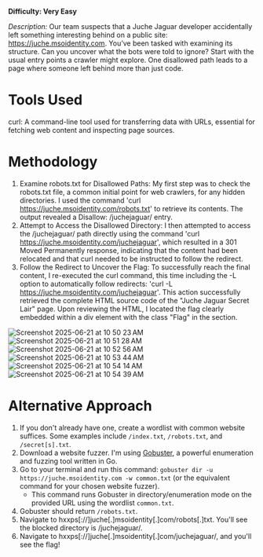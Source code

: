 **Difficulty: Very Easy**

_Description:_ Our team suspects that a Juche Jaguar developer accidentally left something interesting behind on a public site: https://juche.msoidentity.com. You’ve been tasked with examining its structure. Can you uncover what the bots were told to ignore? Start with the usual entry points a crawler might explore. One disallowed path leads to a page where someone left behind more than just code.

# Tools Used
curl: A command-line tool used for transferring data with URLs, essential for fetching web content and inspecting page sources.

# Methodology
1. Examine robots.txt for Disallowed Paths: My first step was to check the robots.txt file, a common initial point for web crawlers, for any hidden directories. I used the command 'curl https://juche.msoidentity.com/robots.txt' to retrieve its contents. The output revealed a Disallow: /juchejaguar/ entry.
2. Attempt to Access the Disallowed Directory: I then attempted to access the /juchejaguar/ path directly using the command 'curl https://juche.msoidentity.com/juchejaguar', which resulted in a 301 Moved Permanently response, indicating that the content had been relocated and that curl needed to be instructed to follow the redirect.
3. Follow the Redirect to Uncover the Flag: To successfully reach the final content, I re-executed the curl command, this time including the -L option to automatically follow redirects: 'curl -L https://juche.msoidentity.com/juchejaguar'. This action successfully retrieved the complete HTML source code of the "Juche Jaguar Secret Lair" page. Upon reviewing the HTML, I located the flag clearly embedded within a div element with the class "Flag" in the <body> section.


![Screenshot 2025-06-21 at 10 50 23 AM](https://github.com/user-attachments/assets/100b00a9-f5a6-4f27-b6be-0e9f0262860b)
![Screenshot 2025-06-21 at 10 51 28 AM](https://github.com/user-attachments/assets/ad41eed3-f1b7-43f3-b933-749202f8084c)
![Screenshot 2025-06-21 at 10 52 56 AM](https://github.com/user-attachments/assets/e51293e0-963c-4f0d-99d9-d302e7775cbd)
![Screenshot 2025-06-21 at 10 53 44 AM](https://github.com/user-attachments/assets/6404a3f2-3aee-446e-bcb9-a52e24c2b123)
![Screenshot 2025-06-21 at 10 54 14 AM](https://github.com/user-attachments/assets/aae5135b-d69b-43b8-bebf-e48a0bb23158)
![Screenshot 2025-06-21 at 10 54 39 AM](https://github.com/user-attachments/assets/8127df43-708d-4236-aa1f-15f1d10a62d2)






# Alternative Approach
1. If you don't already have one, create a wordlist with common website suffices. Some examples include `/index.txt`, `/robots.txt`, and `/secret[s].txt`.
2. Download a website fuzzer. I'm using [Gobuster](https://github.com/OJ/gobuster), a powerful enumeration and fuzzing tool written in Go.
3. Go to your terminal and run this command: `gobuster dir -u https://juche.msoidentity.com -w common.txt` (or the equivalent command for your chosen website fuzzer).
   - This command runs Gobuster in directory/enumeration mode on the provided URL using the wordlist `common.txt`.
4. Gobuster should return `/robots.txt`.
5. Navigate to hxxps[://]juche[.]msoidentity[.]com/robots[.]txt. You'll see the blocked directory is /juchejaguar/.
6. Navigate to hxxps[://]juche[.]msoidentity[.]com/juchejaguar/, and you'll see the flag!

